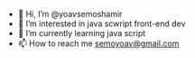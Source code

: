 - 👋 Hi, I’m @yoavsemoshamir
- 👀 I’m interested in java scwript front-end dev
- 🌱 I’m currently learning java script
- 📫 How to reach me semoyoav@gmail.com


<!---
yoavsemoshamir/yoavsemoshamir is a ✨ special ✨ repository because its `README.md` (this file) appears on your GitHub profile.
You can click the Preview link to take a look at your changes.
--->
